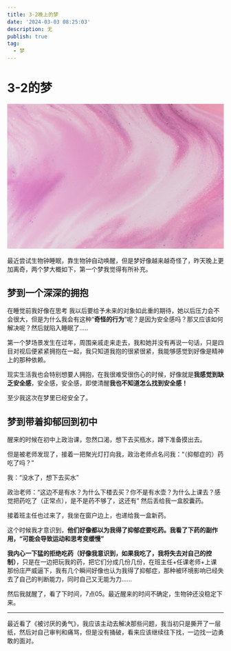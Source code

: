 ```yaml
---
title: 3-2晚上的梦
date: '2024-03-03 08:25:03'
description: 无
publish: true
tag:
  - 梦
---
```

# 3-2的梦
![pawel-czerwinski-P5065oKc1b0.jpg](../../images/12cde7b6aa9d5970412e10db3f57559f.jpeg)

最近尝试生物钟睡眠，靠生物钟自动唤醒，但是梦好像越来越奇怪了，昨天晚上更加离奇，两个梦大概如下，第一个梦我觉得有所补充。

## 梦到一个深深的拥抱
在睡觉前我好像在思考 我以后要给予未来的对象如此重的期待，她以后压力会不会很大，但是为什么我会有这种“**奇怪的行为**”呢？是因为安全感吗？那又应该如何解决呢？然后就陷入睡眠了.....

第一个梦场景发生在过年，周围亲戚走来走去，我和她并没有再说一句话，只是四目对视后便紧紧拥抱在一起，我只知道我抱的很紧很紧，我能够感觉到好像是精神上的那种依赖。

现实生活我也会特别想要人拥抱，在我很难受很伤心的时候，好像就是**我感觉到缺乏安全感**，安全感，安全感，即使清醒**我也不知道怎么找到安全感！**

至少我这次在梦里已经安全了。
## 梦到带着抑郁回到初中
醒来的时候在初中上政治课，忽然口渴，想下去买瓶水，蹲下准备摸出去。

但是被老师发现了，接着一把聚光灯打向我，政治老师点名问我：“（抑郁症的）药吃了吗？”

我：“没水了，想下去买水”

政治老师：“这边不是有水？为什么下楼去买？你不是有水壶？为什么上课去？感觉把药吃了（正常点），是不是药不够了，这还有” 然后丢给我一盒胶囊药。

接着班主任也过来了，我坐在窗户边上，也递给我一盒新药。

这个时候我才意识到，**他们好像都以为我得了抑郁症要吃药。**我看了下药的副作用，**“可能会导致运动和思考变缓慢”**

**我内心一下猛的拒绝吃药（好像我意识到，如果我吃了，我将失去对自己的控制）**，只是在一边把玩我的药，把它们分成几份几份，在班主任+任课老师+上课 那份庄严威逼下，我有几个瞬间好像也认为我得了抑郁症，那种被环境影响已经失去了自己的判断能力，同时自己又无能为力......

然后我就醒了，看了下时间，7点05。最近醒来的时间不确定，生物钟还没稳定下来。

---

最近看了《被讨厌的勇气》，我应该主动去解决那些问题，我当初只是撕开了一层纸，然后对自己审判和痛骂，但是没有捅破，看来应该继续往下找，一边找一边勇敢的面对。


